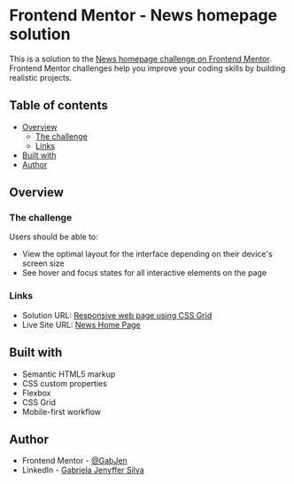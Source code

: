 # Frontend Mentor - News homepage solution

This is a solution to the [News homepage challenge on Frontend Mentor](https://www.frontendmentor.io/challenges/news-homepage-H6SWTa1MFl). Frontend Mentor challenges help you improve your coding skills by building realistic projects. 

## Table of contents

- [Overview](#overview)
  - [The challenge](#the-challenge)
  - [Links](#links)
- [Built with](#built-with)
- [Author](#author)

## Overview

### The challenge

Users should be able to:

- View the optimal layout for the interface depending on their device's screen size
- See hover and focus states for all interactive elements on the page

### Links

- Solution URL: [Responsive web page using CSS Grid](https://www.frontendmentor.io/solutions/responsive-web-page-using-css-grid-IuKbPrTpq7)
- Live Site URL: [News Home Page](https://gabjen.github.io/news-homepage/)

## Built with

- Semantic HTML5 markup
- CSS custom properties
- Flexbox
- CSS Grid
- Mobile-first workflow

## Author

- Frontend Mentor - [@GabJen]([https://www.frontendmentor.io/profile/yourusername](https://www.frontendmentor.io/profile/GabJen))
- LinkedIn - [Gabriela Jenyffer Silva](https://www.linkedin.com/in/gabrielajenyffer/)
